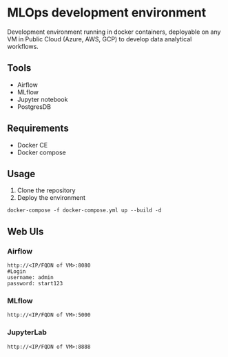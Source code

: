 # MLOps development environment
Development environment running in docker containers, deployable on any VM in Public Cloud (Azure, AWS, GCP) to develop data analytical workflows.
## Tools
- Airflow
- MLflow
- Jupyter notebook
- PostgresDB
## Requirements
- Docker CE
- Docker compose
## Usage
1. Clone the repository
2. Deploy the environment
```
docker-compose -f docker-compose.yml up --build -d
```
## Web UIs
### Airflow
```
http://<IP/FQDN of VM>:8080
#Login
username: admin
password: start123
```
### MLflow
```
http://<IP/FQDN of VM>:5000
```
### JupyterLab
```
http://<IP/FQDN of VM>:8888
```
